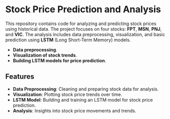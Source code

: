 # Stock Price Prediction and Analysis

This repository contains code for analyzing and predicting stock prices using historical data. The project focuses on four stocks: **FPT**, **MSN**, **PNJ**, and **VIC**. The analysis includes data preprocessing, visualization, and basic prediction using **LSTM** (Long Short-Term Memory) models.

- **Data preprocessing**.
- **Visualization of stock trends**.
- **Building LSTM models for price prediction**.

## Features

- **Data Preprocessing**: Cleaning and preparing stock data for analysis.
- **Visualization**: Plotting stock price trends over time.
- **LSTM Model**: Building and training an LSTM model for stock price prediction.
- **Analysis**: Insights into stock price movements and trends.

